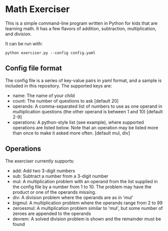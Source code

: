# Math Exerciser

This is a simple command-line program written in Python for kids that are learning math.  It has a few flavors of addition, subtraction, multiplication, and division.

It can be run with:
```
python exerciser.py --config config.yaml
```

## Config file format
The config file is a series of key-value pairs in yaml format, and a sample is included in this repository.  The supported keys are:
- name: The name of your child
- count: The number of questions to ask [default 20]
- operands: A comma-separated list of numbers to use as one operand in multiplication questions (the other operand is between 1 and 10) [default 2-9]
- operations: A python-style list (see example), where supported operations are listed below.  Note that an operation may be listed more than once to make it asked more often. [default mul, div]

## Operations
The exerciser currently supports:
- add: Add two 3-digit numbers
- sub: Subtract a number from a 3-digit number
- mul: A multiplication problem with an operand from the list supplied in the config file by a number from 1 to 10. The problem may have the product or one of the operands missing.
- div: A division problem where the operands are as in 'mul'
- bigmul: A multiplication problem where the operands range from 2 to 99
- zeroesmul: A multiplication problem similar to 'mul', but some number of zeroes are appended to the operands
- devrem: A solved division problem is shown and the remainder must be found
